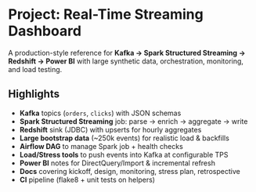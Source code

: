 # Project: Real-Time Streaming Dashboard

A production-style reference for **Kafka → Spark Structured Streaming → Redshift → Power BI** with
large synthetic data, orchestration, monitoring, and load testing.

## Highlights
- **Kafka** topics (`orders`, `clicks`) with JSON schemas
- **Spark Structured Streaming** job: parse → enrich → aggregate → write
- **Redshift** sink (JDBC) with upserts for hourly aggregates
- **Large bootstrap data** (~250k events) for realistic load & backfills
- **Airflow DAG** to manage Spark job + health checks
- **Load/Stress tools** to push events into Kafka at configurable TPS
- **Power BI** notes for DirectQuery/Import & incremental refresh
- **Docs** covering kickoff, design, monitoring, stress plan, retrospective
- **CI** pipeline (flake8 + unit tests on helpers)


